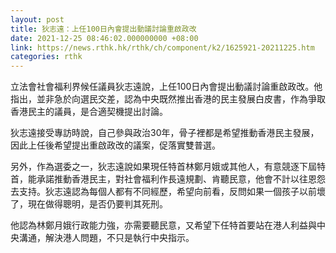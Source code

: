 ```yaml
---
layout: post
title: 狄志遠：上任100日內會提出動議討論重啟政改
date: 2021-12-25 08:46:02.000000000 +08:00
link: https://news.rthk.hk/rthk/ch/component/k2/1625921-20211225.htm
categories: rthk
---
```


立法會社會福利界候任議員狄志遠說，上任100日內會提出動議討論重啟政改。他指出，並非急於向選民交差，認為中央既然推出香港的民主發展白皮書，作為爭取香港民主的議員，是合適契機提出討論。

狄志遠接受專訪時說，自己參與政治30年，骨子裡都是希望推動香港民主發展，因此上任後希望提出重啟政改的議案，促落實雙普選。

另外，作為選委之一，狄志遠說如果現任特首林鄭月娥或其他人，有意競逐下屆特首，能承諾推動香港民主，對社會福利作長遠規劃、肯聽民意，他會不計以往恩怨去支持。狄志遠認為每個人都有不同經歷，希望向前看，反問如果一個孩子以前壞了，現在做得聰明，是否仍要判其死刑。

他認為林鄭月娥行政能力強，亦需要聽民意，又希望下任特首要站在港人利益與中央溝通，解決港人問題，不只是執行中央指示。
